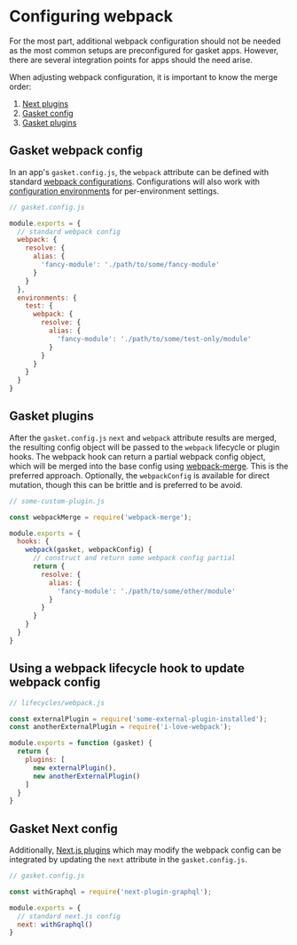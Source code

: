 # Configuring webpack

For the most part, additional webpack configuration should not be needed as the
most common setups are preconfigured for gasket apps. However, there are several
integration points for apps should the need arise.

When adjusting webpack configuration, it is important to know the merge order:

1. [Next plugins](#gasket-next-config)
1. [Gasket config](#gasket-webpack-config)
1. [Gasket plugins](#gasket-plugins)

## Gasket webpack config

In an app's `gasket.config.js`, the `webpack` attribute can be defined with
standard [webpack configurations]. Configurations will also work with
[configuration environments] for per-environment settings.

```js
// gasket.config.js

module.exports = {
  // standard webpack config
  webpack: {
    resolve: {
      alias: {
        'fancy-module': './path/to/some/fancy-module'
      }
    }
  },
  environments: {
    test: {
      webpack: {
        resolve: {
          alias: {
            'fancy-module': './path/to/some/test-only/module'
          }
        }
      }
    }
  }
}
```

## Gasket plugins

After the `gasket.config.js` `next` and `webpack` attribute results are merged,
the resulting config object will be passed to the `webpack` lifecycle or plugin
hooks. The webpack hook can return a partial webpack config object, which will
be merged into the base config using [webpack-merge]. This is the preferred
approach. Optionally, the `webpackConfig` is available for direct mutation,
though this can be brittle and is preferred to be avoid.

```js
// some-custom-plugin.js

const webpackMerge = require('webpack-merge');

module.exports = {
  hooks: {
    webpack(gasket, webpackConfig) {
      // construct and return some webpack config partial
      return {
        resolve: {
          alias: {
            'fancy-module': './path/to/some/other/module'
          }
        }
      }
    }
  }
}
```

## Using a webpack lifecycle hook to update webpack config

```js
// lifecycles/webpack.js

const externalPlugin = require('some-external-plugin-installed');
const anotherExternalPlugin = require('i-love-webpack');

module.exports = function (gasket) {
  return {
    plugins: [
      new externalPlugin(),
      new anotherExternalPlugin()
    ]
  }
}
```

## Gasket Next config

Additionally, [Next.js plugins] which may modify the webpack config can be
integrated by updating the `next` attribute in the `gasket.config.js`.

```js
// gasket.config.js

const withGraphql = require('next-plugin-graphql');

module.exports = {
  // standard next.js config
  next: withGraphql()
}
```

[webpack configurations]:https://webpack.js.org/concepts/
[configuration environments]:configuration#environments
[Next.js plugins]:https://github.com/zeit/next-plugins
[webpack-merge]:https://github.com/survivejs/webpack-merge
